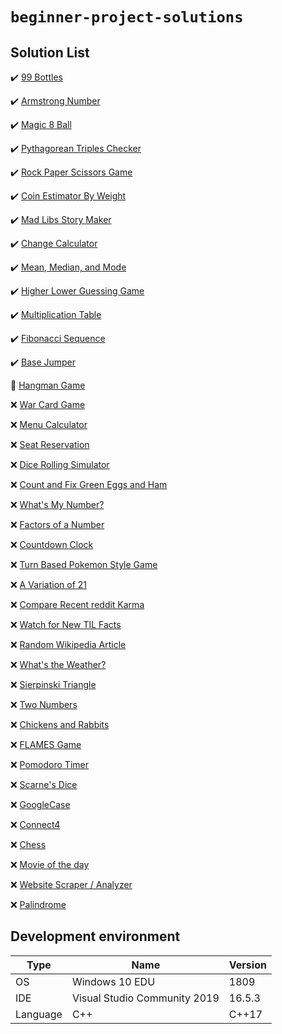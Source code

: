 # `beginner-project-solutions`

## Solution List

:heavy_check_mark: [99 Bottles](cpp/99_bottles.cpp)

:heavy_check_mark: [Armstrong Number](cpp/armstrong_number.cpp)

:heavy_check_mark: [Magic 8 Ball](cpp/magic_8_ball.cpp)

:heavy_check_mark: [Pythagorean Triples Checker](cpp/pythagorean_triples_checker.cpp)

:heavy_check_mark: [Rock Paper Scissors Game](cpp/rock_paper_scissors_game.cpp)

:heavy_check_mark: [Coin Estimator By Weight](cpp/coin_estimator_by_weight.cpp)

:heavy_check_mark: [Mad Libs Story Maker](cpp/mad_libs_story_maker.cpp)

:heavy_check_mark: [Change Calculator](cpp/change_calculator.cpp)

:heavy_check_mark: [Mean, Median, and Mode](cpp/mean_median_and_mode.cpp)

:heavy_check_mark: [Higher Lower Guessing Game](cpp/higher_lower_guessing_game.cpp)

:heavy_check_mark: [Multiplication Table](cpp/multiplication_table.cpp)

:heavy_check_mark: [Fibonacci Sequence](cpp/fibonacci_sequence.cpp)

:heavy_check_mark: [Base Jumper](cpp/base_jumper.cpp)

:construction: [Hangman Game](#hangman-game)

:x: [War Card Game](#war-card-game)

:x: [Menu Calculator](#menu-calculator)

:x: [Seat Reservation](#seat-reservation)

:x: [Dice Rolling Simulator](#dice-rolling-simulator)

:x: [Count and Fix Green Eggs and Ham](#count-and-fix-green-eggs-and-ham)

:x: [What's My Number?](#whats-my-number)

:x: [Factors of a Number](#factors-of-a-number)

:x: [Countdown Clock](#countdown-clock)

:x: [Turn Based Pokemon Style Game](#turn-based-pokemon-style-game)

:x: [A Variation of 21](#a-variation-of-21)

:x: [Compare Recent reddit Karma](#compare-recent-reddit-karma)

:x: [Watch for New TIL Facts](#watch-for-new-til-facts)

:x: [Random Wikipedia Article](#random-wikipedia-article)

:x: [What's the Weather?](#whats-the-weather)

:x: [Sierpinski Triangle](#sierpinski-triangle)

:x: [Two Numbers](#two-numbers)

:x: [Chickens and Rabbits](#chickens-and-rabbits)

:x: [FLAMES Game](#FLAMES-Game)

:x: [Pomodoro Timer](#Pomodoro-Timer)

:x: [Scarne's Dice](#scarnes-dice)

:x: [GoogleCase](#GoogleCase)

:x: [Connect4](#Connect4)

:x: [Chess](#ChessGame)

:x: [Movie of the day](#movie-of-the-day)

:x: [Website Scraper / Analyzer](#website-scraper--analyzer)

:x: [Palindrome](#palindrome)

## Development environment

| Type     | Name                         | Version |
| -------- | ---------------------------- | ------- |
| OS       | Windows 10 EDU               | 1809    |
| IDE      | Visual Studio Community 2019 | 16.5.3  |
| Language | C++                          | C++17   |
